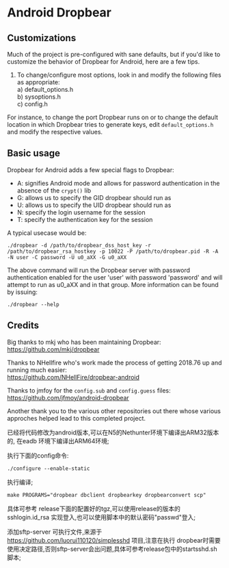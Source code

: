 Android Dropbear
=========


Customizations
----

Much of the project is pre-configured with sane defaults, but if you'd like to customize the behavior of Dropbear for Android, here are a few tips.
1) To change/configure most options, look in and modify the following files as appropriate:  
	a) default_options.h  
	b) sysoptions.h  
	c) config.h  

For instance, to change the port Dropbear runs on or to change the default location in which Dropbear tries to generate keys, edit ``default_options.h`` and modify the respective values.  

Basic usage
----
Dropbear for Android adds a few special flags to Dropbear:  
- A: signifies Android mode and allows for password authentication in the absence of the ```crypt()``` lib
- G: allows us to specify the GID dropbear should run as  
- U: allows us to specify the UID dropbear should run as  
- N: specify the login username for the session  
- T: specify the authentication key for the session  

A typical usecase would be:  
```
./dropbear -d /path/to/dropbear_dss_host_key -r /path/to/dropbear_rsa_hostkey -p 10022 -P /path/to/dropbear.pid -R -A -N user -C password -U u0_aXX -G u0_aXX
```

The above command will run the Dropbear server with password authentication enabled for the user 'user' with password 'password' and will attempt to run as u0_aXX and in that group. More information can be found by issuing:  

```
./dropbear --help
````

Credits
----
Big thanks to mkj who has been maintaining Dropbear:  
https://github.com/mkj/dropbear  

Thanks to NHellfire who's work made the process of getting 2018.76 up and running much easier:  
https://github.com/NHellFire/dropbear-android  

Thanks to jmfoy for the ```config.sub``` and ```config.guess``` files:  
https://github.com/jfmoy/android-dropbear

Another thank you to the various other repositories out there whose various approches helped lead to this completed project.

已经将代码修改为android版本,可以在N5的Nethunter环境下编译出ARM32版本的, 在eadb 环境下编译出ARM64环境;

执行下面的config命令:
```
./configure --enable-static
```

执行编译;
```
make PROGRAMS="dropbear dbclient dropbearkey dropbearconvert scp"
```

具体可参考 release下面的配置好的tgz,可以使用release的版本的 sshlogin.id_rsa 实现登入,也可以使用脚本中的默认密码"passwd"登入;

添加sftp-server 可执行文件,来源于 https://github.com/luorui110120/simplesshd 项目,注意在执行 dropbear时需要使用决定路径,否则sftp-server会出问题,具体可参考release包中的startsshd.sh脚本;



